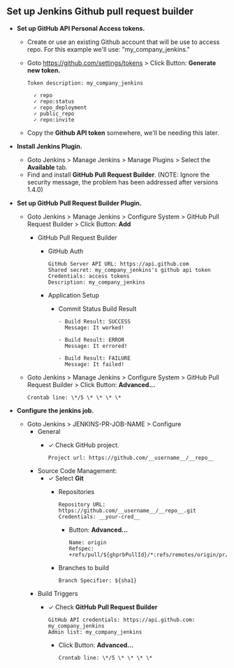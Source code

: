 Set up Jenkins Github pull request builder
---

- **Set up GitHub API Personal Access tokens.**
  - Create or use an existing Github account that will be use to access repo. For this example we'll use: "my_company_jenkins."
  - Goto https://github.com/settings/tokens > Click Button: __Generate new token.__
  
        Token description: my_company_jenkins

          ✓ repo
          ✓ repo:status
          ✓ repo_deployment
          ✓ public_repo
          ✓ repo:invite

  - Copy the __Github API token__ somewhere, we'll be needing this later.


- **Install Jenkins Plugin.**
  - Goto Jenkins > Manage Jenkins > Manage Plugins > Select the __Available__ tab.
  - Find and install __GitHub Pull Request Builder__.
    (NOTE: Ignore the security message, the problem has been addressed after versions 1.4.0)


- **Set up GitHub Pull Request Builder Plugin.**
  - Goto Jenkins > Manage Jenkins > Configure System > GitHub Pull Request Builder > Click Button: __Add__
    - GitHub Pull Request Builder

        - GitHub Auth

              GitHub Server API URL: https://api.github.com
              Shared secret: my_company_jenkins's github api token
              Credentials: access tokens
              Description: my_company_jenkins

      - Application Setup
        - Commit Status Build Result

              - Build Result: SUCCESS
                Message: It worked!

              - Build Result: ERROR
                Message: It errored!

              - Build Result: FAILURE
                Message: It failed!

  - Goto Jenkins > Manage Jenkins > Configure System > GitHub Pull Request Builder > Click Button: __Advanced...__

        Crontab line: \*/5 \* \* \* \*


- **Configure the jenkins job.**
  - Goto Jenkins > JENKINS-PR-JOB-NAME > Configure
    - General
      - ✓ Check GitHub project.

            Project url: https://github.com/__username__/__repo__

    - Source Code Management:
      - ✓ Select __Git__
        - Repositories

              Repository URL: https://github.com/__username__/__repo__.git
              Credentials: __your-cred__

          - Button: __Advanced...__

                Name: origin
                Refspec: +refs/pull/${ghprbPullId}/*:refs/remotes/origin/pr/${ghprbPullId}/*

        - Branches to build

              Branch Specifier: ${sha1}

    - Build Triggers
      - ✓ Check __GitHub Pull Request Builder__

            GitHub API credentials: https://api.github.com: my_company_jenkins
            Admin list: my_company_jenkins

        - Click Button: __Advanced...__

              Crontab line: \*/5 \* \* \* \*
